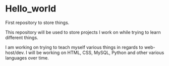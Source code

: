 # Hello_world
First repository to store things.

This repository will be used to store projects I work on while trying to learn different things.

I am working on trying to teach myself various things in regards to web-host/dev. I will be working on HTML, CSS, MySQL, Python and other various languages over time.
